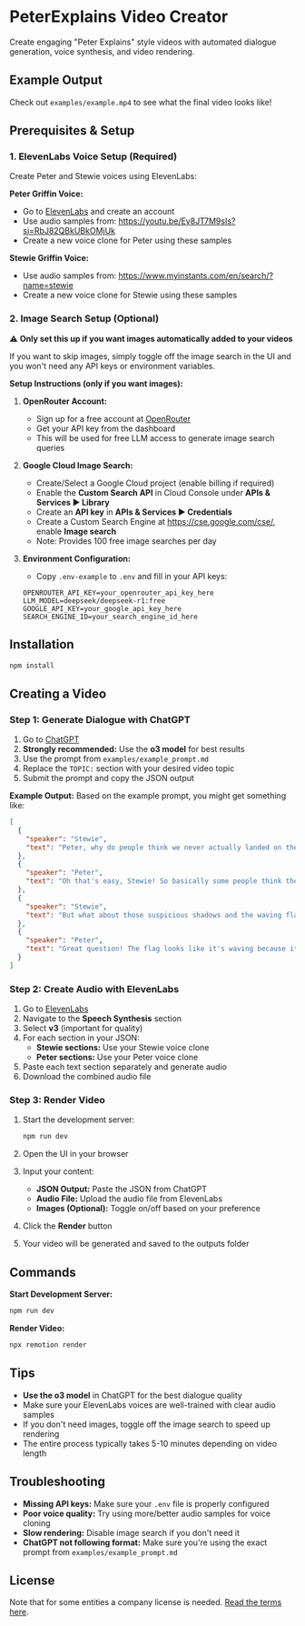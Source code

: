 # PeterExplains Video Creator

Create engaging "Peter Explains" style videos with automated dialogue generation, voice synthesis, and video rendering.

## Example Output

Check out `examples/example.mp4` to see what the final video looks like!

## Prerequisites & Setup

### 1. ElevenLabs Voice Setup (Required)

Create Peter and Stewie voices using ElevenLabs:

**Peter Griffin Voice:**
- Go to [ElevenLabs](https://elevenlabs.io) and create an account
- Use audio samples from: https://youtu.be/Ey8JT7M9sIs?si=RbJ82QBkUBkOMjUk
- Create a new voice clone for Peter using these samples

**Stewie Griffin Voice:**
- Use audio samples from: https://www.myinstants.com/en/search/?name=stewie
- Create a new voice clone for Stewie using these samples

### 2. Image Search Setup (Optional)

⚠️ **Only set this up if you want images automatically added to your videos**

If you want to skip images, simply toggle off the image search in the UI and you won't need any API keys or environment variables.

**Setup Instructions (only if you want images):**
1. **OpenRouter Account:**
   - Sign up for a free account at [OpenRouter](https://openrouter.ai)
   - Get your API key from the dashboard
   - This will be used for free LLM access to generate image search queries

2. **Google Cloud Image Search:**
   - Create/Select a Google Cloud project (enable billing if required)
   - Enable the **Custom Search API** in Cloud Console under **APIs & Services ▶ Library**
   - Create an **API key** in **APIs & Services ▶ Credentials**
   - Create a Custom Search Engine at https://cse.google.com/cse/, enable **Image search**
   - Note: Provides 100 free image searches per day

3. **Environment Configuration:**
   - Copy `.env-example` to `.env` and fill in your API keys:
   ```env
   OPENROUTER_API_KEY=your_openrouter_api_key_here
   LLM_MODEL=deepseek/deepseek-r1:free
   GOOGLE_API_KEY=your_google_api_key_here
   SEARCH_ENGINE_ID=your_search_engine_id_here
   ```

## Installation

```bash
npm install
```

## Creating a Video

### Step 1: Generate Dialogue with ChatGPT

1. Go to [ChatGPT](https://chatgpt.com)
2. **Strongly recommended:** Use the **o3 model** for best results
3. Use the prompt from `examples/example_prompt.md`
4. Replace the `TOPIC:` section with your desired video topic
5. Submit the prompt and copy the JSON output

**Example Output:**
Based on the example prompt, you might get something like:

```json
[
  {
    "speaker": "Stewie",
    "text": "Peter, why do people think we never actually landed on the moon?"
  },
  {
    "speaker": "Peter",
    "text": "Oh that's easy, Stewie! So basically some people think the whole Apollo moon landing was filmed on a movie set. They point to things like the American flag waving when there's no wind on the moon, or how the shadows look weird in the photos. But here's the thing - there's actually tons of evidence we really did go, like the reflectors we left up there that scientists still bounce lasers off of today!"
  },
  {
    "speaker": "Stewie",
    "text": "But what about those suspicious shadows and the waving flag?"
  },
  {
    "speaker": "Peter",
    "text": "Great question! The flag looks like it's waving because it had a horizontal rod holding it up - otherwise it would just hang limp in the vacuum. And those weird shadows? They're actually caused by the uneven lunar surface and multiple light sources. Plus, we've got thousands of photos, hours of video, and 842 pounds of moon rocks that hundreds of scientists have studied. It would've been harder to fake it with 1960s technology than to actually do it!"
  }
]
```

### Step 2: Create Audio with ElevenLabs

1. Go to [ElevenLabs](https://elevenlabs.io)
2. Navigate to the **Speech Synthesis** section
3. Select **v3** (important for quality)
4. For each section in your JSON:
   - **Stewie sections:** Use your Stewie voice clone
   - **Peter sections:** Use your Peter voice clone
5. Paste each text section separately and generate audio
6. Download the combined audio file

### Step 3: Render Video

1. Start the development server:
   ```bash
   npm run dev
   ```

2. Open the UI in your browser

3. Input your content:
   - **JSON Output:** Paste the JSON from ChatGPT
   - **Audio File:** Upload the audio file from ElevenLabs
   - **Images (Optional):** Toggle on/off based on your preference

4. Click the **Render** button

5. Your video will be generated and saved to the outputs folder

## Commands

**Start Development Server:**
```bash
npm run dev
```

**Render Video:**
```bash
npx remotion render
```

## Tips

- **Use the o3 model** in ChatGPT for the best dialogue quality
- Make sure your ElevenLabs voices are well-trained with clear audio samples
- If you don't need images, toggle off the image search to speed up rendering
- The entire process typically takes 5-10 minutes depending on video length

## Troubleshooting

- **Missing API keys:** Make sure your `.env` file is properly configured
- **Poor voice quality:** Try using more/better audio samples for voice cloning
- **Slow rendering:** Disable image search if you don't need it
- **ChatGPT not following format:** Make sure you're using the exact prompt from `examples/example_prompt.md`

## License

Note that for some entities a company license is needed. [Read the terms here](https://github.com/remotion-dev/remotion/blob/main/LICENSE.md).
